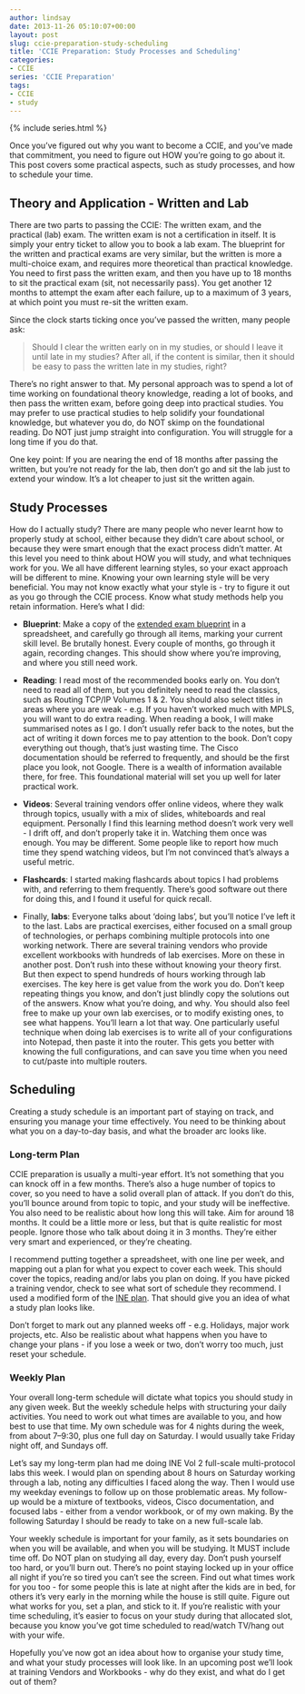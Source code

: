 ```yaml
---
author: lindsay
date: 2013-11-26 05:10:07+00:00
layout: post
slug: ccie-preparation-study-scheduling
title: 'CCIE Preparation: Study Processes and Scheduling'
categories:
- CCIE
series: 'CCIE Preparation'
tags:
- CCIE
- study
---
```


{% include series.html %}

Once you’ve figured out why you want to become a CCIE, and you’ve made that commitment, you need to figure out HOW you’re going to go about it. This post covers some practical aspects, such as study processes, and how to schedule your time.


## Theory and Application - Written and Lab


There are two parts to passing the CCIE: The written exam, and the practical (lab) exam. The written exam is not a certification in itself. It is simply your entry ticket to allow you to book a lab exam. The blueprint for the written and practical exams are very similar, but the written is more a multi-choice exam, and requires more theoretical than practical knowledge. You need to first pass the written exam, and then you have up to 18 months to sit the practical exam (sit, not necessarily pass). You get another 12 months to attempt the exam after each failure, up to a maximum of 3 years, at which point you must re-sit the written exam.

Since the clock starts ticking once you’ve passed the written, many people ask:


> Should I clear the written early on in my studies, or should I leave it until late in my studies? After all, if the content is similar, then it should be easy to pass the written late in my studies, right?


There’s no right answer to that. My personal approach was to spend a lot of time working on foundational theory knowledge, reading a lot of books, and then pass the written exam, before going deep into practical studies. You may prefer to use practical studies to help solidify your foundational knowledge, but whatever you do, do NOT skimp on the foundational reading. Do NOT just jump straight into configuration. You will struggle for a long time if you do that.

One key point: If you are nearing the end of 18 months after passing the written, but you’re not ready for the lab, then don’t go and sit the lab just to extend your window. It’s a lot cheaper to just sit the written again.


## Study Processes


How do I actually study? There are many people who never learnt how to properly study at school, either because they didn’t care about school, or because they were smart enough that the exact process didn’t matter. At this level you need to think about HOW you will study, and what techniques work for you. We all have different learning styles, so your exact approach will be different to mine. Knowing your own learning style will be very beneficial. You may not know exactly what your style is - try to figure it out as you go through the CCIE process. Know what study methods help you retain information. Here’s what I did:


  * **Blueprint**: Make a copy of the [extended exam blueprint](https://learningnetwork.cisco.com/docs/DOC-6864) in a spreadsheet, and carefully go through all items, marking your current skill level. Be brutally honest. Every couple of months, go through it again, recording changes. This should show where you’re improving, and where you still need work.

  * **Reading**: I read most of the recommended books early on. You don’t need to read all of them, but you definitely need to read the classics, such as Routing TCP/IP Volumes 1 & 2. You should also select titles in areas where you are weak - e.g. If you haven’t worked much with MPLS, you will want to do extra reading. When reading a book, I will make summarised notes as I go. I don’t usually refer back to the notes, but the act of writing it down forces me to pay attention to the book. Don’t copy everything out though, that’s just wasting time. The Cisco documentation should be referred to frequently, and should be the first place you look, not Google. There is a wealth of information available there, for free. This foundational material will set you up well for later practical work.

  * **Videos**: Several training vendors offer online videos, where they walk through topics, usually with a mix of slides, whiteboards and real equipment. Personally I find this learning method doesn’t work very well - I drift off, and don’t properly take it in. Watching them once was enough. You may be different. Some people like to report how much time they spend watching videos, but I’m not convinced that’s always a useful metric.

  * **Flashcards**: I started making flashcards about topics I had problems with, and referring to them frequently. There’s good software out there for doing this, and I found it useful for quick recall.

  * Finally, **labs**: Everyone talks about ‘doing labs’, but you’ll notice I’ve left it to the last. Labs are practical exercises, either focused on a small group of technologies, or perhaps combining multiple protocols into one working network. There are several training vendors who provide excellent workbooks with hundreds of lab exercises. More on these in another post. Don’t rush into these without knowing your theory first. But then expect to spend hundreds of hours working through lab exercises. The key here is get value from the work you do. Don’t keep repeating things you know, and don’t just blindly copy the solutions out of the answers. Know what you’re doing, and why. You should also feel free to make up your own lab exercises, or to modify existing ones, to see what happens. You’ll learn a lot that way. One particularly useful technique when doing lab exercises is to write all of your configurations into Notepad, then paste it into the router. This gets you better with knowing the full configurations, and can save you time when you need to cut/paste into multiple routers.


## Scheduling


Creating a study schedule is an important part of staying on track, and ensuring you manage your time effectively. You need to be thinking about what you on a day-to-day basis, and what the broader arc looks like.


### Long-term Plan


CCIE preparation is usually a multi-year effort. It’s not something that you can knock off in a few months. There’s also a huge number of topics to cover, so you need to have a solid overall plan of attack. If you don’t do this, you’ll bounce around from topic to topic, and your study will be ineffective. You also need to be realistic about how long this will take. Aim for around 18 months. It could be a little more or less, but that is quite realistic for most people. Ignore those who talk about doing it in 3 months. They’re either very smart and experienced, or they’re cheating.

I recommend putting together a spreadsheet, with one line per week, and mapping out a plan for what you expect to cover each week. This should cover the topics, reading and/or labs you plan on doing. If you have picked a training vendor, check to see what sort of schedule they recommend. I used a modified form of the [INE plan](http://blog.ine.com/2010/10/09/how-to-pass-the-ccie-rs-with-ines-4-0-training-program/). That should give you an idea of what a study plan looks like.

Don’t forget to mark out any planned weeks off - e.g. Holidays, major work projects, etc. Also be realistic about what happens when you have to change your plans - if you lose a week or two, don’t worry too much, just reset your schedule.


### Weekly Plan


Your overall long-term schedule will dictate what topics you should study in any given week. But the weekly schedule helps with structuring your daily activities. You need to work out what times are available to you, and how best to use that time. My own schedule was for 4 nights during the week, from about 7–9:30, plus one full day on Saturday. I would usually take Friday night off, and Sundays off.

Let’s say my long-term plan had me doing INE Vol 2 full-scale multi-protocol labs this week. I would plan on spending about 8 hours on Saturday working through a lab, noting any difficulties I faced along the way. Then I would use my weekday evenings to follow up on those problematic areas. My follow-up would be a mixture of textbooks, videos, Cisco documentation, and focused labs - either from a vendor workbook, or of my own making. By the following Saturday I should be ready to take on a new full-scale lab.

Your weekly schedule is important for your family, as it sets boundaries on when you will be available, and when you will be studying. It MUST include time off. Do NOT plan on studying all day, every day. Don’t push yourself too hard, or you’ll burn out. There’s no point staying locked up in your office all night if you’re so tired you can’t see the screen. Find out what times work for you too - for some people this is late at night after the kids are in bed, for others it’s very early in the morning while the house is still quite. Figure out what works for you, set a plan, and stick to it. If you’re realistic with your time scheduling, it’s easier to focus on your study during that allocated slot, because you know you’ve got time scheduled to read/watch TV/hang out with your wife.

Hopefully you’ve now got an idea about how to organise your study time, and what your study processes will look like. In an upcoming post we’ll look at training Vendors and Workbooks - why do they exist, and what do I get out of them?
